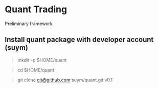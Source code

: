 # Quant Trading

Preliminary framework

## Install quant package with developer account (suym) 

> mkdir -p $HOME/quant

> cd $HOME/quant

> git clone git@github.com:suym/quant.git v0.1

